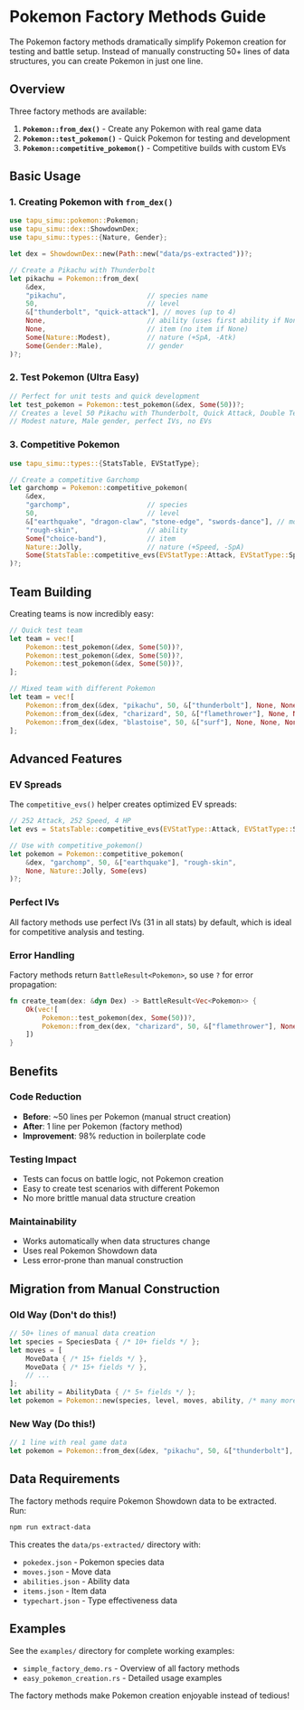 # Pokemon Factory Methods Guide

The Pokemon factory methods dramatically simplify Pokemon creation for testing and battle setup. Instead of manually constructing 50+ lines of data structures, you can create Pokemon in just one line.

## Overview

Three factory methods are available:

1. **`Pokemon::from_dex()`** - Create any Pokemon with real game data
2. **`Pokemon::test_pokemon()`** - Quick Pokemon for testing and development
3. **`Pokemon::competitive_pokemon()`** - Competitive builds with custom EVs

## Basic Usage

### 1. Creating Pokemon with `from_dex()`

```rust
use tapu_simu::pokemon::Pokemon;
use tapu_simu::dex::ShowdownDex;
use tapu_simu::types::{Nature, Gender};

let dex = ShowdownDex::new(Path::new("data/ps-extracted"))?;

// Create a Pikachu with Thunderbolt
let pikachu = Pokemon::from_dex(
    &dex,
    "pikachu",                    // species name
    50,                           // level
    &["thunderbolt", "quick-attack"], // moves (up to 4)
    None,                         // ability (uses first ability if None)
    None,                         // item (no item if None)
    Some(Nature::Modest),         // nature (+SpA, -Atk)
    Some(Gender::Male),           // gender
)?;
```

### 2. Test Pokemon (Ultra Easy)

```rust
// Perfect for unit tests and quick development
let test_pokemon = Pokemon::test_pokemon(&dex, Some(50))?;
// Creates a level 50 Pikachu with Thunderbolt, Quick Attack, Double Team, Substitute
// Modest nature, Male gender, perfect IVs, no EVs
```

### 3. Competitive Pokemon

```rust
use tapu_simu::types::{StatsTable, EVStatType};

// Create a competitive Garchomp
let garchomp = Pokemon::competitive_pokemon(
    &dex,
    "garchomp",                   // species
    50,                           // level
    &["earthquake", "dragon-claw", "stone-edge", "swords-dance"], // moves
    "rough-skin",                 // ability
    Some("choice-band"),          // item
    Nature::Jolly,                // nature (+Speed, -SpA)
    Some(StatsTable::competitive_evs(EVStatType::Attack, EVStatType::Speed)), // EVs
)?;
```

## Team Building

Creating teams is now incredibly easy:

```rust
// Quick test team
let team = vec![
    Pokemon::test_pokemon(&dex, Some(50))?,
    Pokemon::test_pokemon(&dex, Some(50))?,
    Pokemon::test_pokemon(&dex, Some(50))?,
];

// Mixed team with different Pokemon
let team = vec![
    Pokemon::from_dex(&dex, "pikachu", 50, &["thunderbolt"], None, None, None, None)?,
    Pokemon::from_dex(&dex, "charizard", 50, &["flamethrower"], None, None, None, None)?,
    Pokemon::from_dex(&dex, "blastoise", 50, &["surf"], None, None, None, None)?,
];
```

## Advanced Features

### EV Spreads

The `competitive_evs()` helper creates optimized EV spreads:

```rust
// 252 Attack, 252 Speed, 4 HP
let evs = StatsTable::competitive_evs(EVStatType::Attack, EVStatType::Speed);

// Use with competitive_pokemon()
let pokemon = Pokemon::competitive_pokemon(
    &dex, "garchomp", 50, &["earthquake"], "rough-skin", 
    None, Nature::Jolly, Some(evs)
)?;
```

### Perfect IVs

All factory methods use perfect IVs (31 in all stats) by default, which is ideal for competitive analysis and testing.

### Error Handling

Factory methods return `BattleResult<Pokemon>`, so use `?` for error propagation:

```rust
fn create_team(dex: &dyn Dex) -> BattleResult<Vec<Pokemon>> {
    Ok(vec![
        Pokemon::test_pokemon(dex, Some(50))?,
        Pokemon::from_dex(dex, "charizard", 50, &["flamethrower"], None, None, None, None)?,
    ])
}
```

## Benefits

### Code Reduction
- **Before**: ~50 lines per Pokemon (manual struct creation)
- **After**: 1 line per Pokemon (factory method)
- **Improvement**: 98% reduction in boilerplate code

### Testing Impact
- Tests can focus on battle logic, not Pokemon creation
- Easy to create test scenarios with different Pokemon
- No more brittle manual data structure creation

### Maintainability
- Works automatically when data structures change
- Uses real Pokemon Showdown data
- Less error-prone than manual construction

## Migration from Manual Construction

### Old Way (Don't do this!)
```rust
// 50+ lines of manual data creation
let species = SpeciesData { /* 10+ fields */ };
let moves = [
    MoveData { /* 15+ fields */ },
    MoveData { /* 15+ fields */ },
    // ...
];
let ability = AbilityData { /* 5+ fields */ };
let pokemon = Pokemon::new(species, level, moves, ability, /* many more args */);
```

### New Way (Do this!)
```rust
// 1 line with real game data
let pokemon = Pokemon::from_dex(&dex, "pikachu", 50, &["thunderbolt"], None, None, None, None)?;
```

## Data Requirements

The factory methods require Pokemon Showdown data to be extracted. Run:

```bash
npm run extract-data
```

This creates the `data/ps-extracted/` directory with:
- `pokedex.json` - Pokemon species data
- `moves.json` - Move data
- `abilities.json` - Ability data  
- `items.json` - Item data
- `typechart.json` - Type effectiveness data

## Examples

See the `examples/` directory for complete working examples:
- `simple_factory_demo.rs` - Overview of all factory methods
- `easy_pokemon_creation.rs` - Detailed usage examples

The factory methods make Pokemon creation enjoyable instead of tedious!